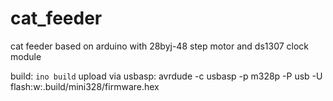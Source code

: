 # cat_feeder
cat feeder based on arduino with 28byj-48 step motor and ds1307 clock module

build: ```ino build```
upload via usbasp: avrdude -c usbasp -p m328p -P usb -U flash:w:.build/mini328/firmware.hex
